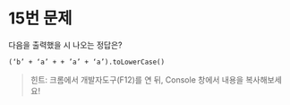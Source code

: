 # 15번 문제

다음을 출력했을 시 나오는 정답은?

```
(‘b’ + ‘a’ + + ’a’ + ‘a’).toLowerCase()
```

> 힌트: 크롬에서 개발자도구(F12)를 연 뒤, Console 창에서 내용을 복사해보세요!
